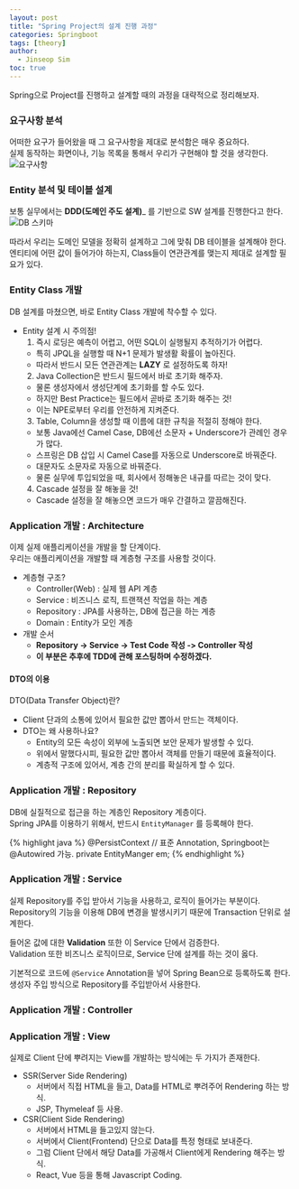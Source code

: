 ```yaml
---
layout: post
title: "Spring Project의 설계 진행 과정"
categories: Springboot
tags: [theory]
author:
  - Jinseop Sim
toc: true
---
```

Spring으로 Project를 진행하고 설계할 때의 과정을 대략적으로 정리해보자.  

### 요구사항 분석
어떠한 요구가 들어왔을 때 그 요구사항을 제대로 분석함은 매우 중요하다.  
실제 동작하는 화면이나, 기능 목록을 통해서 우리가 구현해야 할 것을 생각한다.  
![요구사항](https://user-images.githubusercontent.com/71700079/190896332-fd793c93-3dce-488e-a3a8-d679b491c870.png)  

### Entity 분석 및 테이블 설계
보통 실무에서는 __DDD(도메인 주도 설계)___ 를 기반으로 SW 설계를 진행한다고 한다.  
![DB 스키마](https://user-images.githubusercontent.com/71700079/190896334-0d298464-7b97-47ac-b207-b2068bcfb9c7.png)  

따라서 우리는 도메인 모델을 정확히 설계하고 그에 맞춰 DB 테이블을 설계해야 한다.  
엔티티에 어떤 값이 들어가야 하는지, Class들이 연관관계를 맺는지 제대로 설계할 필요가 있다.  

### Entity Class 개발
DB 설계를 마쳤으면, 바로 Entity Class 개발에 착수할 수 있다.  

- Entity 설계 시 주의점!
  1. 즉시 로딩은 예측이 어렵고, 어떤 SQL이 실행될지 추적하기가 어렵다.
    - 특히 JPQL을 실행할 때 N+1 문제가 발생활 확률이 높아진다.
    - 따라서 반드시 모든 연관관계는 __LAZY__ 로 설정하도록 하자!
  2. Java Collection은 반드시 필드에서 바로 초기화 해주자.
    - 물론 생성자에서 생성단계에 초기화를 할 수도 있다.
    - 하지만 Best Practice는 필드에서 곧바로 초기화 해주는 것!
    - 이는 NPE로부터 우리를 안전하게 지켜준다.
  3. Table, Column을 생성할 때 이름에 대한 규칙을 적절히 정해야 한다.
    - 보통 Java에선 Camel Case, DB에선 소문자 + Underscore가 관례인 경우가 많다.
    - 스프링은 DB 삽입 시 Camel Case를 자동으로 Underscore로 바꿔준다.
    - 대문자도 소문자로 자동으로 바꿔준다.
    - 물론 실무에 투입되었을 때, 회사에서 정해놓은 내규를 따르는 것이 맞다.
  4. Cascade 설정을 잘 해놓을 것!
    - Cascade 설정을 잘 해놓으면 코드가 매우 간결하고 깔끔해진다.

### Application 개발 : Architecture
이제 실제 애플리케이션을 개발을 할 단계이다.  
우리는 애플리케이션을 개발할 때 계층형 구조를 사용할 것이다.  

- 계층형 구조?
  - Controller(Web) : 실제 웹 API 계층
  - Service : 비즈니스 로직, 트랜잭션 작업을 하는 계층
  - Repository : JPA를 사용하는, DB에 접근을 하는 계층
  - Domain : Entity가 모인 계층
- 개발 순서
  - __Repository -> Service -> Test Code 작성 -> Controller 작성__
  - __이 부분은 추후에 TDD에 관해 포스팅하며 수정하겠다.__

#### DTO의 이용
DTO(Data Transfer Object)란?  
- Client 단과의 소통에 있어서 필요한 값만 뽑아서 만드는 객체이다.  
- DTO는 왜 사용하나요?
  - Entity의 모든 속성이 외부에 노출되면 보안 문제가 발생할 수 있다.
  - 위에서 말했다시피, 필요한 값만 뽑아서 객체를 만들기 때문에 효율적이다.
  - 계층적 구조에 있어서, 계층 간의 분리를 확실하게 할 수 있다.

### Application 개발 : Repository
DB에 실질적으로 접근을 하는 계층인 Repository 계층이다.  
Spring JPA를 이용하기 위해서, 반드시 ```EntityManager``` 를 등록해야 한다.  

{% highlight java %}
@PersistContext // 표준 Annotation, Springboot는 @Autowired 가능.
private EntityManger em;
{% endhighlight %}

### Application 개발 : Service
실제 Repository를 주입 받아서 기능을 사용하고, 로직이 들어가는 부분이다.  
Repository의 기능을 이용해 DB에 변경을 발생시키기 때문에 Transaction 단위로 설계한다.  

들어온 값에 대한 __Validation__ 또한 이 Service 단에서 검증한다.  
Validation 또한 비즈니스 로직이므로, Service 단에 설계를 하는 것이 옳다.  

기본적으로 코드에 ```@Service``` Annotation을 넣어 Spring Bean으로 등록하도록 한다.  
생성자 주입 방식으로 Repository를 주입받아서 사용한다.  

### Application 개발 : Controller

### Application 개발 : View
실제로 Client 단에 뿌려지는 View를 개발하는 방식에는 두 가지가 존재한다.  

- SSR(Server Side Rendering)
  - 서버에서 직접 HTML을 들고, Data를 HTML로 뿌려주어 Rendering 하는 방식.
  - JSP, Thymeleaf 등 사용.
- CSR(Client Side Rendering)
  - 서버에서 HTML을 들고있지 않는다.
  - 서버에서 Client(Frontend) 단으로 Data를 특정 형태로 보내준다.
  - 그럼 Client 단에서 해당 Data를 가공해서 Client에게 Rendering 해주는 방식.
  - React, Vue 등을 통해 Javascript Coding. 
